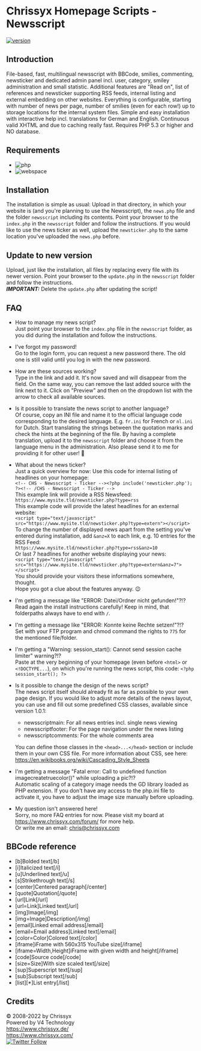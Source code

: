 # Chrissyx Homepage Scripts - Newsscript

[![version](https://img.shields.io/badge/version-1.0.7.2-blue)](https://www.chrissyx.com/scripts.php#Newsscript)

## Introduction
File-based, fast, multilingual newsscript with BBCode, smilies, commenting, newsticker and dedicated admin panel incl. user, category, smiley administration and small statistic. Additional features are "Read on", list of references and newsticker supporting RSS feeds, internal listing and external embedding on other websites. Everything is configurable, starting with number of news per page, number of smilies (even for each row!) up to storage locations for the internal system files. Simple and easy installation with interactive help incl. translations for German and English. Continuous valid XHTML and due to caching really fast. Requires PHP 5.3 or higher and NO database.

## Requirements
* ![php](https://img.shields.io/badge/php-%3E%3D5.3-blue)
* ![webspace](https://img.shields.io/badge/webspace-chmod--able-lightgrey)

## Installation
The installation is simple as usual: Upload in that directory, in which your website is (and you're planning to use the Newsscript), the `news.php` file and the folder `newsscript` including its contents. Point your browser to the `index.php` in the `newsscript` folder and follow the instructions. If you would like to use the news ticker as well, upload the `newsticker.php` to the same location you've uploaded the `news.php` before.

## Update to new version
Upload, just like the installation, all files by replacing every file with its newer version. Point your browser to the `update.php` in the `newsscript` folder and follow the instructions.  
***IMPORTANT:*** Delete the `update.php` after updating the script!

## FAQ
- How to manage my news script?  
  Just point your browser to the `index.php` file in the `newsscript` folder, as you did during the installation and follow the instructions.

- I've forgot my password!  
  Go to the login form, you can request a new password there. The old one is still valid until you log in with the new password.

- How are these sources working?  
  Type in the link and add it. It's now saved and will disappear from the field. On the same way, you can remove the last added source with the link next to it. Click on "Preview" and then on the dropdown list with the arrow to check all available sources.

- Is it possible to translate the news script to another language?  
  Of course, copy an INI file and name it to the official language code corresponding to the desired language. E.g. `fr.ini` for French or `nl.ini` for Dutch. Start translating the strings between the quotation marks and check the hints at the beginning of the file. By having a complete translation, upload it to the `newsscript` folder and choose it from the language menu in the administration. Also please send it to me for providing it for other user! :slightly_smiling_face:

- What about the news ticker?  
  Just a quick overview for now: Use this code for internal listing of headlines on your homepage:  
  `<!-- CHS - Newsscript - Ticker --><?php include('newsticker.php'); ?><!-- /CHS - Newsscript - Ticker -->`  
  This example link will provide a RSS Newsfeed:  
  `https://www.mysite.tld/newsticker.php?type=rss`  
  This example code will provide the latest headlines for an external website:  
  `<script type="text/javascript" src="https://www.mysite.tld/newsticker.php?type=extern"></script>`  
  To change the number of displayed news apart from the setting you've entered during installation, add `&anz=X` to each link, e.g. 10 entries for the RSS Feed:  
  `https://www.mysite.tld/newsticker.php?type=rss&anz=10`  
  Or last 7 headlines for another website displaying your news:  
  `<script type="text/javascript" src="https://www.mysite.tld/newsticker.php?type=extern&anz=7"></script>`  
  You should provide your visitors these informations somewhere, thought.  
  Hope you got a clue about the features anyway. :wink:

- I'm getting a message like "ERROR: Datei/Ordner nicht gefunden!"?!?  
  Read again the install instructions carefully! Keep in mind, that folderpaths always have to end with `/`.

- I'm getting a message like "ERROR: Konnte keine Rechte setzen!"?!?  
  Set with your FTP program and chmod command the rights to `775` for the mentioned file/folder.

- I'm getting a "Warning: session_start(): Cannot send session cache limiter" warning?!?  
  Paste at the very beginning of your homepage (even before `<html>` or `<!DOCTYPE...`), on which you're running the news script, this code:
  `<?php session_start(); ?>`

- Is it possible to change the design of the news script?  
  The news script itself should already fit as far as possible to your own page design. If you would like to adjust more details of the news layout, you can use and fill out some predefined CSS classes, available since version 1.0.1:
  * newsscriptmain: For all news entries incl. single news viewing
  * newsscriptfooter: For the page navigation under the news listing
  * newsscriptcomments: For the whole comments area

  You can define those classes in the `<head>...</head>` section or include them in your own CSS file. For more information about CSS, see here: https://en.wikibooks.org/wiki/Cascading_Style_Sheets

- I'm getting a message "Fatal error: Call to undefined function imagecreatetruecolor()" while uploading a pic?!?  
  Automatic scaling of a category image needs the GD library loaded as PHP extension. If you don't have any access to the php.ini file to activate it, you have to adjust the image size manually before uploading.

- My question isn't answered here!  
  Sorry, no more FAQ entries for now. Please visit my board at https://www.chrissyx.com/forum/ for more help.  
  Or write me an email: chris@chrissyx.com

## BBCode reference
- [b]Bolded text[/b]
- [i]Italicized text[/i]
- [u]Underlined text[/u]
- [s]Strikethrough text[/s]
- [center]Centered paragraph[/center]
- [quote]Quotation[/quote]
- [url]Link[/url]
- [url=Link]Linked text[/url]
- [img]Image[/img]
- [img=Image]Description[/img]
- [email]Linked email address[/email]
- [email=Email address]Linked text[/email]
- [color=Color]Colored text[/color]
- [iframe]iFrame with 560x315 YouTube size[/iframe]
- [iframe=Width,Height]iFrame with given width and height[/iframe]
- [code]Source code[/code]
- [size=Size]With size scaled text[/size]
- [sup]Superscript text[/sup]
- [sub]Subscript text[/sub]
- [list][*]List entry[/list]

## Credits
© 2008-2022 by Chrissyx  
Powered by V4 Technology  
https://www.chrissyx.de/  
https://www.chrissyx.com/  
[![Twitter Follow](https://img.shields.io/twitter/follow/CXHomepage?style=social)](https://twitter.com/intent/follow?screen_name=CXHomepage)